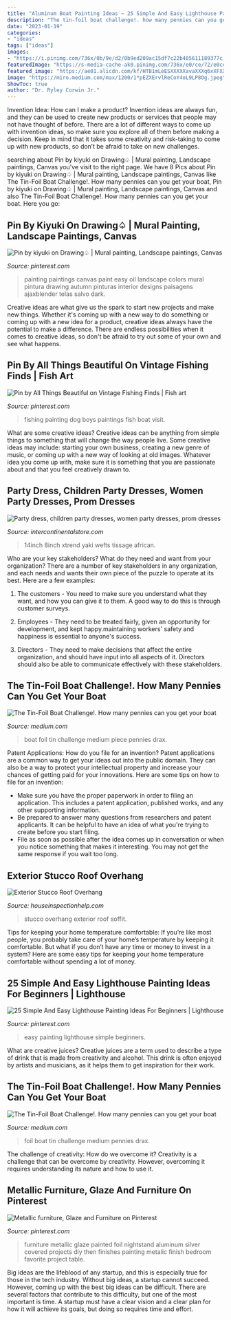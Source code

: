 ```yaml
---
title: "Aluminum Boat Painting Ideas ~ 25 Simple And Easy Lighthouse Painting Ideas For Beginners"
description: "The tin-foil boat challenge!. how many pennies can you get your boat"
date: "2023-01-19"
categories:
- "ideas"
tags: ["ideas"]
images:
- "https://i.pinimg.com/736x/0b/9e/d2/0b9ed209ac15df7c22b405611189377c.jpg"
featuredImage: "https://s-media-cache-ak0.pinimg.com/736x/e0/ce/72/e0ce722519c2a47cd5f3b3e4bfd01f12.jpg"
featured_image: "https://ae01.alicdn.com/kf/HTB1mLeESXXXXXavaXXXq6xXFXXXG.jpg?size=451043&amp;height=960&amp;width=960&amp;hash=32b5d13f4906b58e9f146492e6ff0bd2"
image: "https://miro.medium.com/max/1200/1*pEZXErvlReCoY4oL9LP8Og.jpeg"
ShowToc: true
author: "Dr. Ryley Corwin Jr."
---
```



Invention Idea: How can I make a product?
Invention ideas are always fun, and they can be used to create new products or services that people may not have thought of before. There are a lot of different ways to come up with invention ideas, so make sure you explore all of them before making a decision. Keep in mind that it takes some creativity and risk-taking to come up with new products, so don’t be afraid to take on new challenges.

	

		
searching about Pin by kiyuki on Drawing♤ | Mural painting, Landscape paintings, Canvas you've visit to the right page. We have 8 Pics about Pin by kiyuki on Drawing♤ | Mural painting, Landscape paintings, Canvas like The Tin-Foil Boat Challenge!. How many pennies can you get your boat, Pin by kiyuki on Drawing♤ | Mural painting, Landscape paintings, Canvas and also The Tin-Foil Boat Challenge!. How many pennies can you get your boat. Here you go:
		
    
## Pin By Kiyuki On Drawing♤ | Mural Painting, Landscape Paintings, Canvas

<img loading=lazy src="https://i.pinimg.com/736x/0b/9e/d2/0b9ed209ac15df7c22b405611189377c.jpg" onerror="this.onerror=null;this.src='https://tse2.mm.bing.net/th?id=OIP.eLOLAGD77YBqnoXNfcm-DwHaJ4&amp;pid=15.1';" alt="Pin by kiyuki on Drawing♤ | Mural painting, Landscape paintings, Canvas">

_Source: pinterest.com_

>painting paintings canvas paint easy oil landscape colors mural pintura drawing autumn pinturas interior designs paisagens ajaxblender telas salvo dark. 

	

Creative ideas are what give us the spark to start new projects and make new things. Whether it's coming up with a new way to do something or coming up with a new idea for a product, creative ideas always have the potential to make a difference. There are endless possibilities when it comes to creative ideas, so don't be afraid to try out some of your own and see what happens.

    
## Pin By All Things Beautiful On Vintage Fishing Finds | Fish Art

<img loading=lazy src="https://i.pinimg.com/736x/06/03/cd/0603cd5ce95c52eaeb684429fe215907--vintage-fishing-little-boys.jpg" onerror="this.onerror=null;this.src='https://tse3.mm.bing.net/th?id=OIP.a2wnJxnja4tNXB2ipRa0NAHaJ3&amp;pid=15.1';" alt="Pin by All Things Beautiful on Vintage Fishing Finds | Fish art">

_Source: pinterest.com_

>fishing painting dog boys paintings fish boat visit. 

	

What are some creative ideas?
Creative ideas can be anything from simple things to something that will change the way people live. Some creative ideas may include: starting your own business, creating a new genre of music, or coming up with a new way of looking at old images. Whatever idea you come up with, make sure it is something that you are passionate about and that you feel creatively drawn to.

    
## Party Dress, Children Party Dresses, Women Party Dresses, Prom Dresses

<img loading=lazy src="https://ae01.alicdn.com/kf/HTB1mLeESXXXXXavaXXXq6xXFXXXG.jpg?size=451043&amp;height=960&amp;width=960&amp;hash=32b5d13f4906b58e9f146492e6ff0bd2" onerror="this.onerror=null;this.src='https://tse3.mm.bing.net/th?id=OIP.MrXRP0kGtY6fFGSS5v8L0gHaHa&amp;pid=15.1';" alt="Party dress, children party dresses, women party dresses, prom dresses">

_Source: intercontinentalstore.com_

>14inch 8inch xtrend yaki wefts tissage african. 

	

Who are your key stakeholders? What do they need and want from your organization?
There are a number of key stakeholders in any organization, and each needs and wants their own piece of the puzzle to operate at its best. Here are a few examples:
1. The customers - You need to make sure you understand what they want, and how you can give it to them. A good way to do this is through customer surveys.

2. Employees - They need to be treated fairly, given an opportunity for development, and kept happy.maintaining workers' safety and happiness is essential to anyone's success.

3. Directors - They need to make decisions that affect the entire organization, and should have input into all aspects of it. Directors should also be able to communicate effectively with these stakeholders.

    
## The Tin-Foil Boat Challenge!. How Many Pennies Can You Get Your Boat

<img loading=lazy src="https://miro.medium.com/max/1200/1*pEZXErvlReCoY4oL9LP8Og.jpeg" onerror="this.onerror=null;this.src='https://tse2.mm.bing.net/th?id=OIP.j_ZBGYWofwm7OUZzE83q7gHaJ4&amp;pid=15.1';" alt="The Tin-Foil Boat Challenge!. How many pennies can you get your boat">

_Source: medium.com_

>boat foil tin challenge medium piece pennies drax. 

	

Patent Applications: How do you file for an invention?
Patent applications are a common way to get your ideas out into the public domain. They can also be a way to protect your intellectual property and increase your chances of getting paid for your innovations. Here are some tips on how to file for an invention: 
- Make sure you have the proper paperwork in order to filing an application. This includes a patent application, published works, and any other supporting information. 
- Be prepared to answer many questions from researchers and patent applicants. It can be helpful to have an idea of what you're trying to create before you start filing. 
- File as soon as possible after the idea comes up in conversation or when you notice something that makes it interesting. You may not get the same response if you wait too long.

    
## Exterior Stucco Roof Overhang

<img loading=lazy src="http://houseinspectionhelp.com/6/images/exterior-stucco-soffit.jpg" onerror="this.onerror=null;this.src='https://tse2.mm.bing.net/th?id=OIP.2xBxc3kODHqYvadylVGMvgHaFj&amp;pid=15.1';" alt="Exterior Stucco Roof Overhang">

_Source: houseinspectionhelp.com_

>stucco overhang exterior roof soffit. 

	

Tips for keeping your home temperature comfortable:
If you’re like most people, you probably take care of your home’s temperature by keeping it comfortable. But what if you don’t have any time or money to invest in a system? Here are some easy tips for keeping your home temperature comfortable without spending a lot of money.

    
## 25 Simple And Easy Lighthouse Painting Ideas For Beginners | Lighthouse

<img loading=lazy src="https://i.pinimg.com/736x/99/4c/a3/994ca3391ad57976287d1553e5e631d7.jpg" onerror="this.onerror=null;this.src='https://tse4.mm.bing.net/th?id=OIP.vbpXOD0R1tkePnZtsVjSGAHaJZ&amp;pid=15.1';" alt="25 Simple And Easy Lighthouse Painting Ideas For Beginners | Lighthouse">

_Source: pinterest.com_

>easy painting lighthouse simple beginners. 

	

What are creative juices?
Creative juices are a term used to describe a type of drink that is made from creativity and alcohol. This drink is often enjoyed by artists and musicians, as it helps them to get inspiration for their work.

    
## The Tin-Foil Boat Challenge!. How Many Pennies Can You Get Your Boat

<img loading=lazy src="https://miro.medium.com/max/4800/1*7PgT1AtTL6CLOU3AdtgPQw.png" onerror="this.onerror=null;this.src='https://tse3.mm.bing.net/th?id=OIP.ldDGS48A3ZKQPOUly786qwHaF3&amp;pid=15.1';" alt="The Tin-Foil Boat Challenge!. How many pennies can you get your boat">

_Source: medium.com_

>foil boat tin challenge medium pennies drax. 

	

The challenge of creativity: How do we overcome it?
Creativity is a challenge that can be overcome by creativity. However, overcoming it requires understanding its nature and how to use it.

    
## Metallic Furniture, Glaze And Furniture On Pinterest

<img loading=lazy src="https://s-media-cache-ak0.pinimg.com/736x/e0/ce/72/e0ce722519c2a47cd5f3b3e4bfd01f12.jpg" onerror="this.onerror=null;this.src='https://tse3.mm.bing.net/th?id=OIP.A-IFANTOQA-QBi43qG_xPAHaJ6&amp;pid=15.1';" alt="Metallic furniture, Glaze and Furniture on Pinterest">

_Source: pinterest.com_

>furniture metallic glaze painted foil nightstand aluminum silver covered projects diy then finishes painting metalic finish bedroom favorite project table. 

	

Big ideas are the lifeblood of any startup, and this is especially true for those in the tech industry. Without big ideas, a startup cannot succeed. However, coming up with the best big ideas can be difficult. There are several factors that contribute to this difficulty, but one of the most important is time. A startup must have a clear vision and a clear plan for how it will achieve its goals, but doing so requires time and effort.

